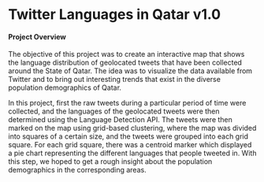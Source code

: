 Twitter Languages in Qatar v1.0
==========================

<h4>Project Overview</h4>

The objective of this project was to create an interactive map that shows the language distribution of geolocated tweets that have been collected around the State of Qatar. The idea was to visualize the data available from Twitter and to bring out interesting trends that exist in the diverse population demographics of Qatar.

In this project, first the raw tweets during a particular period of time were collected, and the languages of the geolocated tweets were then determined using the Language Detection API. The tweets were then marked on the map using grid-based clustering, where the map was divided into squares of a certain size, and the tweets were grouped into each grid square. For each grid square, there was a centroid marker which displayed a pie chart representing the different languages that people tweeted in. With this step, we hoped to get a rough insight about the population demographics in the corresponding areas.
